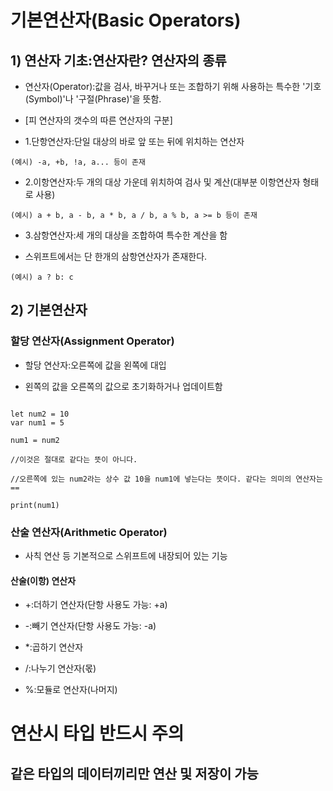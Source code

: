 # 기본연산자(Basic Operators)

## 1) 연산자 기초:연산자란? 연산자의 종류

- 연산자(Operator):값을 검사, 바꾸거나 또는 조합하기 위해 사용하는 특수한 '기호(Symbol)'나 '구절(Phrase)'을 뜻함.

- [피 연산자의 갯수의 따른 연산자의 구분]

- 1.단항연산자:단일 대상의 바로 앞 또는 뒤에 위치하는 연산자

```
(예시) -a, +b, !a, a... 등이 존재

```

- 2.이항연산자:두 개의 대상 가운데 위치하여 검사 및 계산(대부분 이항연산자 형태로 사용)

```
(예시) a + b, a - b, a * b, a / b, a % b, a >= b 등이 존재

```

- 3.삼항연산자:세 개의 대상을 조합하여 특수한 계산을 함

- 스위프트에서는 단 한개의 삼항연산자가 존재한다.

```
(예시) a ? b: c

```

## 2) 기본연산자

### 할당 연산자(Assignment Operator)

- 할당 연산자:오른쪽에 값을 왼쪽에 대입

- 왼쪽의 값을 오른쪽의 값으로 초기화하거나 업데이트함

```

let num2 = 10
var num1 = 5

num1 = num2

//이것은 절대로 같다는 뜻이 아니다.

//오른쪽에 있는 num2라는 상수 값 10을 num1에 넣는다는 뜻이다. 같다는 의미의 연산자는 ==

print(num1)

```

### 산술 연산자(Arithmetic Operator)

- 사칙 연산 등 기본적으로 스위프트에 내장되어 있는 기능

#### 산술(이항) 연산자

- +:더하기 연산자(단항 사용도 가능: +a)

- -:빼기 연산자(단항 사용도 가능: -a)

- \*:곱하기 연산자

- /:나누기 연산자(몫)

- %:모듈로 연산자(나머지)

# 연산시 타입 반드시 주의

## 같은 타입의 데이터끼리만 연산 및 저장이 가능
